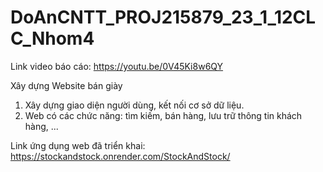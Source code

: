 # DoAnCNTT_PROJ215879_23_1_12CLC_Nhom4

Link video báo cáo: https://youtu.be/0V45Ki8w6QY

Xây dựng Website bán giày	
1. Xây dựng giao diện người dùng, kết nối cơ sở dữ liệu.
2. Web có các chức năng: tìm kiếm, bán hàng, lưu trữ thông tin khách hàng, ...

Link ứng dụng web đã triển khai: https://stockandstock.onrender.com/StockAndStock/